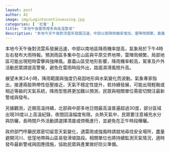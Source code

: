```yaml
---
layout: post
author: AI
image: img/Logintocontinueusing.jpg
categories: [ '社會' ]
title: "本地午後雷雨增多與高溫警戒"
description: "本地今天午後對流雲系發展迅速，中部以南降雨機率增加，雷陣雨頻繁，嘉義山區降雨機率較高，駕車與戶外活動民眾請提高警覺，避免在雷雨時段外出，路面濕滑風險提升。展望未來24小時降雨範圍與強度仍受地形與水氣變化影響，若接連兩股熱帶性低壓接近，天氣不穩定性提升，可能出現輕颱或相近等級的天氣，需密切關注最新警戒與發布。高溫持續，北部與中部多地日間最高超過30度，部分區域達39度以上，夜間回溫有限，請補充水分與防曬，長時間戶外活動宜在清晨或傍晚進行，避免正午曝曬。政府部門呼籲民眾就地尋找安全場所，遇雷雨或強風時避開河川、低窪地帶與山區易發滑坡路段，相關單位將持續監測並發布最新警戒與因應措施。"
---
```

本地今天午後對流雲系發展迅速，中部以南地區降雨機率提高，氣象局於下午4時左右發布大雨特報。預測雨區多集中在山區與平原交界地帶，雷陣雨頻繁，局部地區可能出現短時雷擊與強陣風。嘉義山區受地形影響，降雨機率較高，駕車及戶外活動民眾請提高警覺，避免在雷雨時段外出，路面濕滑風險升高。

展望未來24小時，降雨範圍與強度仍易因地形與水氣變化而波動。氣象專家指出，接連兩股熱帶性低壓接近，天氣不穩定性提升，若持續發展，可能出現輕颱或相近等級的天氣系統，降雨型態將更加難以預測，民眾與相關單位需密切關注最新警戒與發布。

另據觀測，近期高溫持續，北部與中部多地日間最高溫普遍超過30度，部分區域出現39度以上高溫紀錄，夜間回溫幅度有限。炎熱天氣中，民眾要注意補充水分與防曬，長時間戶外活動請選擇清晨或傍晚進行，並避免在正午時段曝曬。

政府部門呼籲民眾密切留意天氣變化，遇雷雨或強風時請就地尋找安全場所，盡量避開河川、低窪地帶與山區易發滑坡路段。相關單位也將持續監測天氣情況，適時發布最新警戒與因應措施，協助民眾與產業做好防災準備。